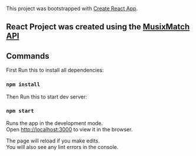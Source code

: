 This project was bootstrapped with [Create React App](https://github.com/facebook/create-react-app).

## React Project was created using the [MusixMatch API](https://github.com/musixmatch)

## Commands

First Run this to install all dependencies:

### `npm install`

Then Run this to start dev server:

### `npm start`

Runs the app in the development mode.<br>
Open [http://localhost:3000](http://localhost:3000) to view it in the browser.

The page will reload if you make edits.<br>
You will also see any lint errors in the console.

